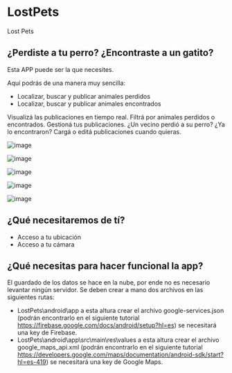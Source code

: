 # LostPets
Lost Pets

## ¿Perdiste a tu perro? ¿Encontraste a un gatito? 
Esta APP puede ser la que necesites. 

Aquí podrás de una manera muy sencilla:
* Localizar, buscar y publicar animales perdidos
* Localizar, buscar y publicar animales encontrados

Visualizá las publicaciones en tiempo real. Filtrá por animales perdidos o encontrados.
Gestioná tus publicaciones. ¿Un vecino perdió a su perro? ¿Ya lo encontraron? Cargá o editá publicaciones cuando quieras.

![image ](https://user-images.githubusercontent.com/22462577/178363037-77aa1e0b-a32f-47a1-9eb7-ca14f9fd4d9b.png)

![image](https://user-images.githubusercontent.com/22462577/178363107-42d367a5-4af3-4947-9fe2-723c99379782.png)

![image](https://user-images.githubusercontent.com/22462577/178363242-cb0b7da7-1ebb-4520-bfc6-a67b094a9604.png)

![image](https://user-images.githubusercontent.com/22462577/178363304-ce9074dd-d1d8-4a26-91f9-d78a6c0f7523.png)

![image](https://user-images.githubusercontent.com/22462577/178363395-80e7c207-1aba-4a30-83ef-85ad1ccd6313.png)

## ¿Qué necesitaremos de tí? 
* Acceso a tu ubicación
* Acceso a tu cámara

## ¿Qué necesitas para hacer funcional la app? 
El guardado de los datos se hace en la nube, por ende no es necesario levantar ningún servidor.
Se deben crear a mano dos archivos en las siguientes rutas:
* LostPets\android\app a esta altura crear el archivo google-services.json (podrán encontrarlo en el siguiente tutorial https://firebase.google.com/docs/android/setup?hl=es) se necesitará una key de Firebase.
* LostPets\android\app\src\main\res\values a esta altura crear el archivo google_maps_api.xml (podrán encontrarlo en el siguiente tutorial https://developers.google.com/maps/documentation/android-sdk/start?hl=es-419) se necesitará una key de Google Maps.
